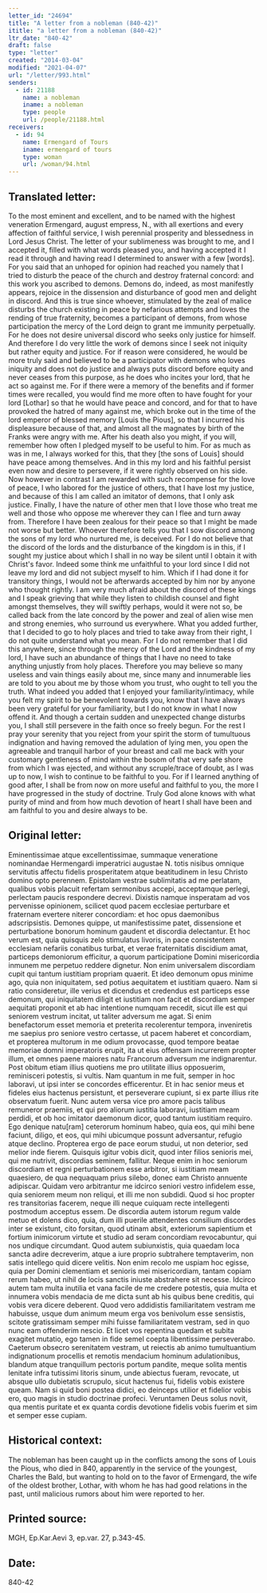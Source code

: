 ```yaml
---
letter_id: "24694"
title: "A letter from a nobleman (840-42)"
ititle: "a letter from a nobleman (840-42)"
ltr_date: "840-42"
draft: false
type: "letter"
created: "2014-03-04"
modified: "2021-04-07"
url: "/letter/993.html"
senders:
  - id: 21188
    name: a nobleman
    iname: a nobleman
    type: people
    url: /people/21188.html
receivers:
  - id: 94
    name: Ermengard of Tours
    iname: ermengard of tours
    type: woman
    url: /woman/94.html
---
```

<h2> Translated letter:</h2><p>To the most eminent and excellent, and to be named with the highest veneration Ermengard, august empress, N., with all exertions and every affection of faithful service, I wish perennial prosperity and blessedness in Lord Jesus Christ. The letter of your sublimeness was brought to me, and I accepted it, filled with what words pleased you, and having accepted it I read it through and having read I determined to answer with a few [words]. For you said that an unhoped for opinion had reached you namely that I tried to disturb the peace of the church and destroy fraternal concord: and this work you ascribed to demons. Demons do, indeed, as most manifestly appears, rejoice in the dissension and disturbance of good men and delight in discord. And this is true since whoever, stimulated by the zeal of malice disturbs the church existing in peace by nefarious attempts and loves the rending of true fraternity, becomes a participant of demons, from whose participation the mercy of the Lord deign to grant me immunity perpetually. For he does not desire universal discord who seeks only justice for himself. And therefore I do very little the work of demons since I seek not iniquity but rather equity and justice. For if reason were considered, he would be more truly said and believed to be a participator with demons who loves iniquity and does not do justice and always puts discord before equity and never ceases from this purpose, as he does who incites your lord, that he act so against me. For if there were a memory of the benefits and if former times were recalled, you would find me more often to have fought for your lord [Lothar] so that he would have peace and concord, and for that to have provoked the hatred of many against me, which broke out in the time of the lord emperor of blessed memory [Louis the Pious], so that I incurred his displeasure because of that, and almost all the magnates by birth of the Franks were angry with me. After his death also you might, if you will, remember how often I pledged myself to be useful to him. For as much as was in me, I always worked for this, that they [the sons of Louis] should have peace among themselves. And in this my lord and his faithful persist even now and desire to persevere, if it were rightly observed on his side. Now however in contrast I am rewarded with such recompense for the love of peace, I who labored for the justice of others, that I have lost my justice, and because of this I am called an imitator of demons, that I only ask justice. Finally, I have the nature of other men that I love those who treat me well and those who oppose me wherever they can I flee and turn away from. Therefore I have been zealous for their peace so that I might be made not worse but better. Whoever therefore tells you that I sow discord among the sons of my lord who nurtured me, is deceived. For I do not believe that the discord of the lords and the disturbance of the kingdom is in this, if I sought my justice about which I shall in no way be silent until I obtain it with Christ's favor. Indeed some think me unfaithful to your lord since I did not leave my lord and did not subject myself to him. Which if I had done it for transitory things, I would not be afterwards accepted by him nor by anyone who thought rightly. I am very much afraid about the discord of these kings and I speak grieving that while they listen to childish counsel and fight amongst themselves, they will swiftly perhaps, would it were not so, be called back from the late concord by the power and zeal of alien wise men and strong enemies, who surround us everywhere. What you added further, that I decided to go to holy places and tried to take away from their right, I do not quite understand what you mean. For I do not remember that I did this anywhere, since through the mercy of the Lord and the kindness of my lord, I have such an abundance of things that I have no need to take anything unjustly from holy places. Therefore you may believe so many useless and vain things easily about me, since many and innumerable lies are told to you about me by those whom you trust, who ought to tell you the truth. What indeed you added that I enjoyed your familiarity/intimacy, while you felt my spirit to be benevolent towards you, know that I have always been very grateful for your familiarity, but I do not know in what I now offend it. And though a certain sudden and unexpected change disturbs you, I shall still persevere in the faith once so freely begun. For the rest I pray your serenity that you reject from your spirit the storm of tumultuous indignation and having removed the adulation of lying men, you open the agreeable and tranquil harbor of your breast and call me back with your customary gentleness of mind within the bosom of that very safe shore from which I was ejected, and without any scruple/trace of doubt, as I was up to now, I wish to continue to be faithful to you. For if I learned anything of good after, I shall be from now on more useful and faithful to you, the more I have progressed in the study of doctrine. Truly God alone knows with what purity of mind and from how much devotion of heart I shall have been and am faithful to you and desire always to be.</p><h2 class="mt-4"> Original letter:</h2>Eminentissimae atque excellentissimae, summaque veneratione nominandae Hermengardi imperatrici augustae N. totis nisibus omnique servitutis affectu fidelis prosperitatem atque beatitudinem in Iesu Christo domino opto perennem.
Epistolam vestrae sublimitatis ad me perlatam, qualibus vobis placuit refertam sermonibus accepi, acceptamque perlegi, perlectam paucis respondere decrevi.  Dixistis namque insperatam ad vos pervenisse opinionem, scilicet quod pacem ecclesiae perturbare et fraternam evertere niterer concordiam:  et hoc opus daemonibus adscripsistis.  Demones quippe, ut manifestissime patet, dissensione et perturbatione bonorum hominum gaudent et discordia delectantur.  Et hoc verum est, quia quisquis zelo stimulatus livoris, in pace consistentem ecclesiam nefariis conatibus turbat, et verae fraternitatis discidium amat, particeps demoniorum efficitur, a quorum participatione Domini misericordia inmunem me perpetuo reddere dignetur.  Non enim universalem discordiam cupit qui tantum iustitiam propriam quaerit.  Et ideo demonum opus minime ago, quia non iniquitatem, sed potius aequitatem et iustitiam quaero.  Nam si ratio consideretur, ille verius et dicendus et credendus est particeps esse demonum, qui iniquitatem diligit et iustitiam non facit et discordiam semper aequitati proponit et ab hac intentione numquam recedit, sicut ille est qui seniorem vestrum incitat, ut taliter adversum me agat.
Si enim benefactorum esset memoria et preterita recolerentur tempora, inveniretis me saepius pro seniore vestro certasse, ut pacem haberet et concordiam, et propterea multorum in me odium provocasse, quod tempore beatae memoriae domni imperatoris erupit, ita ut eius offensam incurrerem propter illum, et omnes paene maiores natu Francorum adversum me indignarentur.  Post obitum etiam illius quotiens me pro utilitate illius opposuerim, reminisceri potestis, si vultis.  Nam quantum in me fuit, semper in hoc laboravi, ut ipsi inter se concordes efficerentur.  Et in hac senior meus et fideles eius hactenus persistunt, et perseverare cupiunt, si ex parte illius rite observatum fuerit.
Nunc autem versa vice pro amore pacis talibus remuneror praemiis, et qui pro aliorum iustitia laboravi, iustitiam meam perdidi, et ob hoc imitator daemonum dicor, quod tantum iustitiam requiro.  Ego denique natu[ram] ceterorum hominum habeo, quia eos, qui mihi bene faciunt, diligo, et eos, qui mihi ubicumque possunt adversantur, refugio atque declino.  Propterea ergo de pace eorum studui, ut non deterior, sed melior inde fierem.
Quisquis igitur vobis dicit, quod inter filios senioris mei, qui me nutrivit, discordias seminem, fallitur.  Neque enim in hoc seniorum discordiam et regni perturbationem esse arbitror, si iustitiam meam quaesiero, de qua nequaquam prius silebo, donec eam Christo annuente adipiscar.  Quidam vero arbitrantur me idcirco seniori vestro infidelem esse, quia seniorem meum non reliqui, et illi me non subdidi.  Quod si hoc propter res transitorias facerem, neque illi neque cuiquam recte intellegenti postmodum acceptus essem.
De discordia autem istorum regum valde metuo et dolens dico, quia, dum illi puerile attendentes consilium discordes inter se existunt, cito forsitan, quod utinam absit, exteriorum sapientium et fortium inimicorum virtute et studio ad seram concordiam revocabuntur, qui nos undique circumdant.
Quod autem subiunxistis, quia quaedam loca sancta adire decreverim, atque a iure proprio subtrahere temptaverim, non satis intellego quid dicere velitis.  Non enim recolo me uspiam hoc egisse, quia per Domini clementiam et senioris mei misericordiam, tantam copiam rerum habeo, ut nihil de locis sanctis iniuste abstrahere sit necesse.  Idcirco autem tam multa inutilia et vana facile de me credere potestis, quia multa et innumera vobis mendacia de me dicta sunt ab his quibus bene creditis, qui vobis vera dicere deberent.
Quod vero addidistis familiaritatem vestram me habuisse, usque dum animum meum erga vos benivolum esse sensistis, scitote gratissimam semper mihi fuisse familiaritatem vestram, sed in quo nunc eam offenderim nescio.  Et licet vos repentina quedam et subita exagitet mutatio, ego tamen in fide semel coepta libentissime perseverabo.
  Caeterum obsecro serenitatem vestram, ut reiectis ab animo tumultuantium indignationum procellis et remotis mendacium hominum adulationibus, blandum atque tranquillum pectoris portum pandite, meque solita mentis lenitate infra tutissimi litoris sinum, unde abiectus fueram, revocate, ut absque ullo dubietatis scrupulo, sicut hactenus fui, fidelis vobis existere queam.  Nam si quid boni postea didici, eo deinceps utilior et fidelior vobis ero, quo magis in studio doctrinae profeci.  Veruntamen Deus solus novit, qua mentis puritate et ex quanta cordis devotione fidelis vobis fuerim et sim et semper esse cupiam.
<h2 class="mt-4"> Historical context:</h2>The nobleman has been caught up in the conflicts among the sons of Louis the Pious, who died in 840, apparently in the service of the youngest, Charles the Bald, but wanting to hold on to the favor of Ermengard, the wife of the oldest brother, Lothar, with whom he has had good relations in the past, until malicious rumors about him were reported to her.
<h2 class="mt-4"> Printed source:</h2>MGH, Ep.Kar.Aevi 3, ep.var. 27, p.343-45.
<h2 class="mt-4"> Date:</h2>840-42